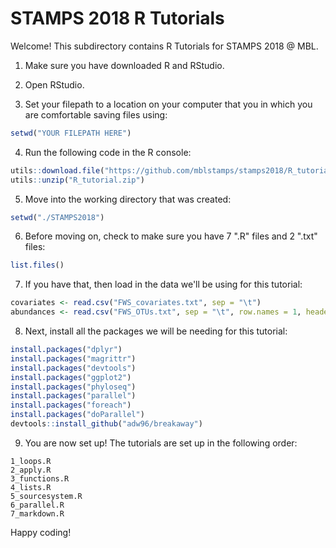 # STAMPS 2018 R Tutorials 

Welcome! This subdirectory contains R Tutorials for STAMPS 2018 @ MBL. 

1. Make sure you have downloaded R and RStudio.

2. Open RStudio.

3. Set your filepath to a location on your computer that you in which you are comfortable saving files using:
``` r
setwd("YOUR FILEPATH HERE")
```

4. Run the following code in the R console: 
``` r
utils::download.file("https://github.com/mblstamps/stamps2018/R_tutorial/R_tutorial.zip", "R_tutorial.zip")
utils::unzip("R_tutorial.zip")
```

5. Move into the working directory that was created:
``` r
setwd("./STAMPS2018")
```

6. Before moving on, check to make sure you have 7 ".R" files and 2 ".txt" files:
``` r
list.files()
```

7. If you have that, then load in the data we'll be using for this tutorial:
``` r
covariates <- read.csv("FWS_covariates.txt", sep = "\t")
abundances <- read.csv("FWS_OTUs.txt", sep = "\t", row.names = 1, header = T)
```

8. Next, install all the packages we will be needing for this tutorial:
``` r 
install.packages("dplyr")
install.packages("magrittr")
install.packages("devtools")
install.packages("ggplot2")
install.packages("phyloseq")
install.packages("parallel")
install.packages("foreach")
install.packages("doParallel")
devtools::install_github("adw96/breakaway")
```

9. You are now set up! The tutorials are set up in the following order:
``` 
1_loops.R
2_apply.R
3_functions.R
4_lists.R
5_sourcesystem.R
6_parallel.R
7_markdown.R 
```

Happy coding!
